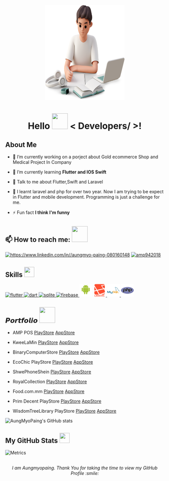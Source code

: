 <div align="center">
<img width="50%" height = "300px" src="assets/banner.png" alt="cover" />
</div>

<h1 align='center'> Hello <img src = "https://raw.githubusercontent.com/rahulbanerjee26/githubProfileReadmeGenerator/main/gifs/wave.gif" width = 50px height='50px'> < Developers/ >! </h1>

<p align='center'>
<!-- 
![visitors](https://visitor-badge.glitch.me/badge?page_id=aungmyopaing890.aungmyopaing890)
 -->

<h2> About Me </h2>


- 🔭 I’m currently working on a porject about Gold ecommerce Shop and Medical Project In Company

- 🌱 I’m currently learning **Flutter and IOS Swift**

- 💬 Talk to me about Flutter,Swift and Laravel
- 💼 I learnt laravel and php for over two year. Now I am trying to be expect in Flutter and mobile development. Programming is just a challenge for me. 

- ⚡ Fun fact **I think I'm funny**


<h2 align="left">📫 How to reach me: <img src='https://raw.githubusercontent.com/rahulbanerjee26/githubProfileReadmeGenerator/main/gifs/handShake.gif' width="50px" height=50px></h2>
<p align="left">
<a href="https://www.linkedin.com/in/aungmyo-paing-080160148/" target="blank"><img align="center" src="https://raw.githubusercontent.com/rahuldkjain/github-profile-readme-generator/master/src/images/icons/Social/linked-in-alt.svg" alt="https://www.linkedin.com/in//aungmyo-paing-080160148" height="30" width="40" /></a>
<a href="https://fb.com/amp942018" target="blank"><img align="center" src="https://raw.githubusercontent.com/rahuldkjain/github-profile-readme-generator/master/src/images/icons/Social/facebook.svg" alt="amp942018" height="30" width="40" /></a>
</p>



<h2 align="left">Skills <img src = "https://raw.githubusercontent.com/rahulbanerjee26/githubProfileReadmeGenerator/main/gifs/code.gif" width = 32px height=32px></h2>
<p align="left">
<a href="https://flutter.dev" target="_blank" rel="noreferrer"> <img src="https://www.vectorlogo.zone/logos/flutterio/flutterio-icon.svg" alt="flutter" width="40" height="40"/> </a> 
<a href="https://dart.dev" target="_blank" rel="noreferrer"> <img src="https://www.vectorlogo.zone/logos/dartlang/dartlang-icon.svg" alt="dart" width="40" height="40"/> </a> 
<a href="https://www.sqlite.org/" target="_blank" rel="noreferrer"> <img src="https://www.vectorlogo.zone/logos/sqlite/sqlite-icon.svg" alt="sqlite" width="40" height="40"/> </a> 
<a href="https://firebase.google.com/" target="_blank" rel="noreferrer"> <img src="https://www.vectorlogo.zone/logos/firebase/firebase-icon.svg" alt="firebase" width="40" height="40"/> </a> 
<a href="https://developer.android.com" target="_blank" rel="noreferrer"> <img src="https://raw.githubusercontent.com/devicons/devicon/master/icons/android/android-original-wordmark.svg" alt="android" width="40" height="40"/></a>
<a href="https://laravel.com/" target="_blank" rel="noreferrer"> <img src="https://raw.githubusercontent.com/devicons/devicon/master/icons/laravel/laravel-plain-wordmark.svg" alt="laravel" width="40" height="40"/> </a> 
<a href="https://www.mysql.com/" target="_blank" rel="noreferrer"> <img src="https://raw.githubusercontent.com/devicons/devicon/master/icons/mysql/mysql-original-wordmark.svg" alt="mysql" width="40" height="40"/> </a> 
<a href="https://www.php.net" target="_blank" rel="noreferrer"> <img src="https://raw.githubusercontent.com/devicons/devicon/master/icons/php/php-original.svg" alt="php" width="40" height="40"/> </a> </p>


<h2> 𝙋𝙤𝙧𝙩𝙛𝙤𝙡𝙞𝙤 <img src = "https://raw.githubusercontent.com/rahulbanerjee26/githubProfileReadmeGenerator/main/gifs/needABreak.gif" width = 50px height= 50px></h2>  

- AMP POS  <a href="https://play.google.com/store/apps/details?id=com.tps.amppos">PlayStore</a>  <a href="https://apps.apple.com/us/app/amp-pos/id1644138389">AppStore</a>

- KweeLaMin <a href="https://play.google.com/store/apps/details?id=com.hapeye.kweelamin">PlayStore</a>  <a href="https://apps.apple.com/cy/app/kwee-lamin/id6451135120">AppStore</a>

- BinaryComputerStore <a href="https://play.google.com/store/apps/details?id=com.hepeye.binary">PlayStore</a>  <a href="https://apps.apple.com/cy/app/binarycomputerstore/id6450131505">AppStore</a>

- EcoChic PlayStore <a href="https://play.google.com/store/apps/details?id=com.hapeyecoltd.ecochic">PlayStore</a>  <a href="https://apps.apple.com/cy/app/eco-chic/id6451831578">AppStore</a>

- ShwePhoneShein <a href="https://play.google.com/store/apps/details?id=com.hapeyecoltd.shwephoneshein">PlayStore</a>  <a href="https://apps.apple.com/cy/app/shwe-phone-shein/id6463791308">AppStore</a>

- RoyalCollection <a href="https://play.google.com/store/apps/details?id=com.hapeyecoltd.royalcollection">PlayStore</a>  <a href="https://apps.apple.com/cy/app/royal-collection/id6449526605">AppStore</a>

- Food.com.mm  <a href="https://play.google.com/store/apps/details?id=com.hapeyecoltd.food.com.mm">PlayStore</a>  <a href="https://apps.apple.com/cy/app/food-com-mm/id6446515746">AppStore</a>

- Prim Decent PlayStore <a href="https://play.google.com/store/apps/details?id=com.hapeyecoltd.primedecant">PlayStore</a>  <a href="https://apps.apple.com/cy/app/prim-decant/id6447068015">AppStore</a>


- WisdomTreeLibrary PlayStore <a href="https://play.google.com/store/apps/details?id=com.hapeyecoltd.wisdomtree">PlayStore</a>  <a href="https://apps.apple.com/cy/app/wisdom-tree-library/id6464262162">AppStore</a>


![AungMyoPaing's GitHub stats](https://github-readme-stats.vercel.app/api?username=aungmyopaing890&show_icons=true&theme=radical&text_color=black&bg_color=white&title_color=5200bd&icon_color=blue)



<h2> My GitHub Stats <img src='https://raw.githubusercontent.com/rahulbanerjee26/githubProfileReadmeGenerator/main/gifs/github.gif' width='32px' height=32px> </h2>

![Metrics](https://metrics.lecoq.io/aungmyopaing890?template=terminal&base.header=0&base.activity=0&base.repositories=0&base.metadata=0&languages=1&languages.limit=8&languages.colors=github&languages.threshold=0%25&config.timezone=America%2FToronto)


<br>
<div align="center">
<i> I am Aungmyopaing. Thank You for taking the time to view my GitHub Profile :smile:</i>
</div>



